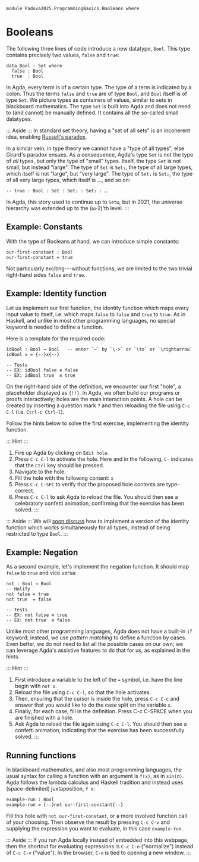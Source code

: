 ```
module Padova2025.ProgrammingBasics.Booleans where
```

# Booleans

The following three lines of code introduce a new datatype, `Bool`. This type contains
precisely two values, `false` and `true`:

```
data Bool : Set where
  false : Bool
  true  : Bool
```

In Agda, every term is of a certain type. The type of a term is indicated by a
colon. Thus the terms `false` and `true` are of type `Bool`, and `Bool` itself
is of type `Set`. We picture types as containers of values, similar to sets in
blackboard mathematics. The type `Set` is built into Agda and does not need to
(and cannot) be manually defined. It contains all the so-called small
datatypes.

::: Aside :::
In standard set theory, having a "set of all sets" is an incoherent idea,
enabling [Russell's paradox](https://en.wikipedia.org/wiki/Russell%27s_paradox).

In a similar vein, in type theory we cannot have a "type of all types", else
Girard's paradox ensues. As a consequence, Agda's type `Set` is not the type of
*all* types, but only the type of "small" types. Itself, the type `Set` is not
small, but instead "large". The type of `Set` is `Set₁`, the type of all large
types, which itself is not "large", but "very large". The type of `Set₁` is
`Set₂`, the type of all very large types, which itself is ..., and so on:

```
-- true : Bool : Set : Set₁ : Set₂ : …
```

In Agda, this story used to continue up to `Setω`, but in 2021, the universe
hierarchy was extended up to the (ω⋅2)'th level.
:::


## Example: Constants

With the type of Booleans at hand, we can introduce simple constants:

```
our-first-constant : Bool
our-first-constant = true
```

Not particularly exciting---without functions, we are limited to the two
trivial right-hand sides `false` and `true`.


## Example: Identity function

Let us implement our first function, the
identity function which maps every input value to itself, i.e. which maps
`false` to `false` and `true` to `true`. As in Haskell, and unlike in most
other programming languages, no special keyword is needed to define a function.

Here is a template for the required code:

```
idBool : Bool → Bool   -- enter `→` by `\->` or `\to` or `\rightarrow`
idBool x = {--}x{--}

-- Tests
-- EX: idBool false ≡ false
-- EX: idBool true  ≡ true
```

On the right-hand side of the definition, we encounter our first "hole",
a placeholder displayed as `{!!}`. In Agda, we often build our programs or proofs
interactively; holes are the main interaction points. A hole can be created by
inserting a question mark `?` and then reloading the file using `C-c C-l` (i.e.
`Ctrl-c Ctrl-l`).

Follow the hints below to solve the first exercise, implementing the identity
function.

::: Hint :::
1. Fire up Agda by clicking on `Edit hole`.
2. Press `C-c C-l` to activate the hole. Here and in the following, `C-`
   indicates that the `Ctrl` key should be pressed.
3. Navigate to the hole.
4. Fill the hole with the following content: `x`
5. Press `C-c C-SPC` to verify that the proposed hole contents are type-correct.
6. Press `C-c C-l` to ask Agda to reload the file. You should then see a
   celebratory confetti animation, confirming that the exercise has been solved.
:::

::: Aside :::
We will [soon discuss](Padova2025.ProgrammingBasics.DependentFunctions.html)
how to implement a version of the identity function which works simultaneously
for all types, instead of being restricted to type `Bool`.
:::


## Example: Negation

As a second example, let's implement the negation function. It should map
`false` to `true` and vice versa:

```
not : Bool → Bool
-- Holify
not false = true
not true  = false

-- Tests
-- EX: not false ≡ true
-- EX: not true  ≡ false
```

Unlike most other programming languages, Agda does not have a built-in `if`
keyword; instead, we use *pattern matching* to define a function by cases.
Even better, we do not need to list all the possible cases on our own; we can
leverage Agda's assistive features to do that for us, as explained in the
hints.

::: Hint :::
1. First introduce a variable to the left of the `=` symbol, i.e. have the line
   begin with `not x`.
2. Reload the file using `C-c C-l`, so that the hole activates.
3. Then, ensuring that the cursor is inside the hole, press `C-c C-c` and answer
   that you would like to do the case split on the variable `x`.
4. Finally, for each case, fill in the definition. Press C-c C-SPACE when you
   are finished with a hole.
5. Ask Agda to reload the file again using `C-c C-l`. You should then see
   a confetti animation, indicating that the exercise has been successfully solved.
:::


## Running functions

In blackboard mathematics, and also most programming languages, the usual
syntax for calling a function with an argument is `f(x)`, as in `sin(π)`. Agda
follows the lambda calculus and Haskell tradition and instead uses
(space-delimited) juxtaposition, `f x`:

```
example-run : Bool
example-run = {--}not our-first-constant{--}
```

Fill this hole with `not our-first-constant`, or a more involved function call
of your choosing. Then observe the result by pressing `C-c C-v` and
supplying the expression you want to evaluate, in this case `example-run`.

::: Aside :::
If you run Agda locally instead of embedded into this webpage, then the
shortcut for evaluating expressions is `C-c C-n` ("normalize") instead of `C-c
C-v` ("value"). In the browser, `C-n` is tied to opening a new window.
:::
